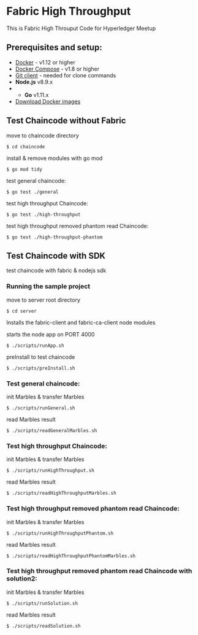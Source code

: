 # Fabric High Throughput

This is Fabric High Throuput Code for Hyperledger Meetup

## Prerequisites and setup:

* [Docker](https://www.docker.com/products/overview) - v1.12 or higher
* [Docker Compose](https://docs.docker.com/compose/overview/) - v1.8 or higher
* [Git client](https://git-scm.com/downloads) - needed for clone commands
* **Node.js** v8.9.x
* * **Go** v1.11.x
* [Download Docker images](http://hyperledger-fabric.readthedocs.io/en/latest/samples.html#binaries)

## Test Chaincode without Fabric

move to chaincode directory

```
$ cd chaincode
```

install & remove modules with go mod

```
$ go mod tidy
```

test general chaincode:

```
$ go test ./general
```

test high throughput Chaincode:

```
$ go test ./high-throughput
```

test high throughput removed phantom read Chaincode:

```
$ go test ./high-throughput-phantom
```


## Test Chaincode with SDK

test chaincode with fabric & nodejs sdk

### Running the sample project

move to server root directory

```
$ cd server
```

Installs the fabric-client and fabric-ca-client node modules

starts the node app on PORT 4000

```
$ ./scripts/runApp.sh
```

preInstall to test chaincode

```
$ ./scripts/preInstall.sh
```

### Test general chaincode:

init Marbles & transfer Marbles

```
$ ./scripts/runGeneral.sh
```

read Marbles result

```
$ ./scripts/readGeneralMarbles.sh
```

### Test high throughput Chaincode:

init Marbles & transfer Marbles

```
$ ./scripts/runHighThroughput.sh
```

read Marbles result

```
$ ./scripts/readHighThroughputMarbles.sh
```

### Test high throughput removed phantom read Chaincode:

init Marbles & transfer Marbles

```
$ ./scripts/runHighThroughputPhantom.sh
```

read Marbles result

```
$ ./scripts/readHighThroughputPhantomMarbles.sh
```

### Test high throughput removed phantom read Chaincode with solution2:

init Marbles & transfer Marbles

```
$ ./scripts/runSolution.sh
```

read Marbles result

```
$ ./scripts/readSolution.sh
```